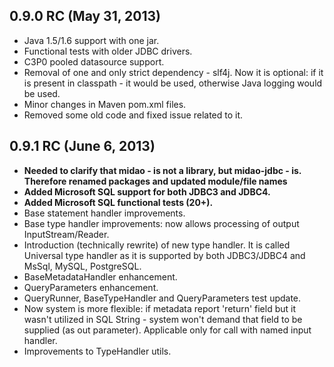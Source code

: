 ## 0.9.0 RC (May 31, 2013)
 - Java 1.5/1.6 support with one jar.
 - Functional tests with older JDBC drivers.
 - C3P0 pooled datasource support.
 - Removal of one and only strict dependency - slf4j. Now it is optional: if it is present in classpath - it would be used, otherwise Java logging would be used.
 - Minor changes in Maven pom.xml files.
 - Removed some old code and fixed issue related to it.
 
## 0.9.1 RC (June 6, 2013)
 - **Needed to clarify that midao - is not a library, but midao-jdbc - is. Therefore renamed packages and updated module/file names**
 - **Added Microsoft SQL support for both JDBC3 and JDBC4.**
 - **Added Microsoft SQL functional tests (20+).**
 - Base statement handler improvements.
 - Base type handler improvements: now allows processing of output InputStream/Reader.
 - Introduction (technically rewrite) of new type handler. It is called Universal type handler as it is supported by both JDBC3/JDBC4 and MsSql, MySQL, PostgreSQL.
 - BaseMetadataHandler enhancement.
 - QueryParameters enhancement.
 - QueryRunner, BaseTypeHandler and QueryParameters test update.
 - Now system is more flexible: if metadata report 'return' field but it wasn't utilized in SQL String - system won't demand that field to be supplied (as out parameter). Applicable only for call with named input handler.
 - Improvements to TypeHandler utils.